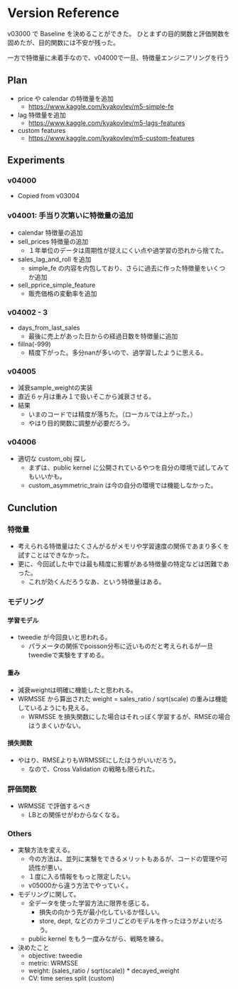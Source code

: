 # Version Reference

v03000 で Baseline を決めることができた。
ひとまずの目的関数と評価関数を固めたが、目的関数には不安が残った。

一方で特徴量に未着手なので、v04000で一旦、特徴量エンジニアリングを行う


## Plan

- price や calendar の特徴量を追加
  - https://www.kaggle.com/kyakovlev/m5-simple-fe
- lag 特徴量を追加
  - https://www.kaggle.com/kyakovlev/m5-lags-features
- custom features
  - https://www.kaggle.com/kyakovlev/m5-custom-features


## Experiments
### v04000
- Copied from v03004


### v04001: 手当り次第いに特徴量の追加
- calendar 特徴量の追加
- sell_prices 特徴量の追加
  - １年単位のデータは周期性が捉えにくい点や過学習の恐れから捨てた。
- sales_lag_and_roll を追加
  - simple_fe の内容を内包しており、さらに過去に作った特徴量をいくつか追加
- sell_pprice_simple_feature
  - 販売価格の変動率を追加


### v04002 - 3
- days_from_last_sales
  - 最後に売上があった日からの経過日数を特徴量に追加
- fillna(-999)
  - 精度下がった。多分nanが多いので、過学習したように思える。



### v04005
- 減衰sample_weightの実装
- 直近６ヶ月は重み１で扱いそこから減衰させる。
- 結果
  - いまのコードでは精度が落ちた。（ローカルでは上がった。）
  - やはり目的関数に調整が必要だろう。

### v04006
- 適切な custom_obj 探し
  - まずは、public kernel に公開されているやつを自分の環境で試してみてもいいかも。
  - custom_asymmetric_train は今の自分の環境では機能しなかった。


## Cunclution
### 特徴量
  - 考えられる特徴量はたくさんがるがメモリや学習速度の関係であまり多くを試すことはできなかった。
  - 更に、今回試した中では最も精度に影響がある特徴量の特定などは困難であった。
    - これが効くんだろうなあ、という特徴量はある。

### モデリング
#### 学習モデル
- tweedie が今回良いと思われる。
  - パラメータの関係でpoisson分布に近いものだと考えられるが一旦tweedieで実験をすすめる。

#### 重み
- 減衰weightは明確に機能したと思われる。
- WRMSSE から算出された weight = sales_ratio / sqrt(scale) の重みは機能しているようにも見える。
  - WRMSSE を損失関数にした場合はそれっぽく学習するが、RMSEの場合はうまくいかない。

#### 損失関数
- やはり、RMSEよりもWRMSSEにしたほうがいいだろう。
  - なので、Cross Validation の戦略も限られた。

### 評価関数
- WRMSSE で評価するべき
  - LBとの関係せがわからなくなる。

### Others
- 実験方法を変える。
  - 今の方法は、並列に実験をできるメリットもあるが、コードの管理や可読性が悪い。
  - １度に入る情報をもっと限定したい。
  - v05000から違う方法でやっていく。
- モデリングに関して。
  - 全データを使った学習方法に限界を感じる。
    - 損失の向かう先が最小化しているか怪しい。
    - store, dept, などのカテゴリごとのモデルを作ったほうがよいだろう。
  - public kernel をもう一度みながら、戦略を練る。
- 決めたこと
  - objective: tweedie
  - metric: WRMSSE
  - weight: (sales_ratio / sqrt(scale)) * decayed_weight
  - CV: time series split (custom)
